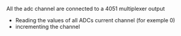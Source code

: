 

All the adc channel are connected to a 4051 multiplexer output

* Reading the values of all ADCs current channel (for exemple 0)
* incrementing the channel 
